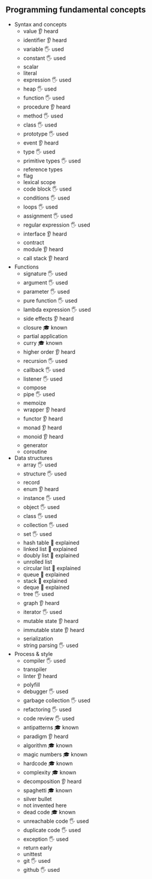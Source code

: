 ## Programming fundamental concepts

- Syntax and concepts
  - value 👂 heard
  - identifier 👂 heard
  - variable 🖐️ used
  - constant 🖐️ used
  - scalar
  - literal
  - expression 🖐️ used
  - heap 🖐️ used
  - function 🖐️ used
  - procedure 👂 heard
  - method 🖐️ used
  - class 🖐️ used
  - prototype 🖐️ used
  - event 👂 heard
  - type 🖐️ used
  - primitive types 🖐️ used
  - reference types
  - flag
  - lexical scope
  - code block 🖐️ used
  - conditions 🖐️ used
  - loops 🖐️ used
  - assignment 🖐️ used
  - regular expression 🖐️ used
  - interface 👂 heard
  - contract
  - module 👂 heard
  - call stack 👂 heard
- Functions
  - signature 🖐️ used
  - argument 🖐️ used
  - parameter 🖐️ used
  - pure function 🖐️ used
  - lambda expression 🖐️ used
  - side effects 👂 heard
  - closure 🎓 known
  - partial application
  - curry 🎓 known
  - higher order 👂 heard
  - recursion 🖐️ used
  - callback 🖐️ used
  - listener 🖐️ used
  - compose
  - pipe 🖐️ used
  - memoize
  - wrapper 👂 heard
  - functor 👂 heard
  - monad 👂 heard
  - monoid 👂 heard
  - generator
  - coroutine
- Data structures
  - array 🖐️ used
  - structure 🖐️ used
  - record
  - enum 👂 heard
  - instance 🖐️ used
  - object 🖐️ used
  - class 🖐️ used
  - collection 🖐️ used
  - set 🖐️ used
  - hash table 🙋 explained
  - linked list 🙋 explained
  - doubly list 🙋 explained
  - unrolled list
  - circular list 🙋 explained
  - queue 🙋 explained
  - stack 🙋 explained
  - deque 🙋 explained
  - tree 🖐️ used
  - graph 👂 heard
  - iterator 🖐️ used
  - mutable state 👂 heard
  - immutable state 👂 heard
  - serialization
  - string parsing 🖐️ used
- Process & style
  - compiler 🖐️ used
  - transpiler
  - linter 👂 heard
  - polyfill
  - debugger 🖐️ used
  - garbage collection 🖐️ used
  - refactoring 🖐️ used
  - code review 🖐️ used
  - antipatterns 🎓 known
  - paradigm 👂 heard
  - algorithm 🎓 known
  - magic numbers 🎓 known
  - hardcode 🎓 known
  - complexity 🎓 known
  - decomposition 👂 heard
  - spaghetti 🎓 known
  - silver bullet
  - not invented here
  - dead code 🎓 known
  - unreachable code 🖐️ used
  - duplicate code 🖐️ used
  - exception 🖐️ used
  - return early
  - unittest
  - git 🖐️ used
  - github 🖐️ used
